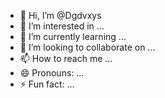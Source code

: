 - 👋 Hi, I’m @Dgdvxys
- 👀 I’m interested in ...
- 🌱 I’m currently learning ...
- 💞️ I’m looking to collaborate on ...
- 📫 How to reach me ...
- 😄 Pronouns: ...
- ⚡ Fun fact: ...

<!---
Dgdvxys/Dgdvxys is a ✨ special ✨ repository because its `README.md` (this file) appears on your GitHub profile.
You can click the Preview link to take a look at your changes.
--->
